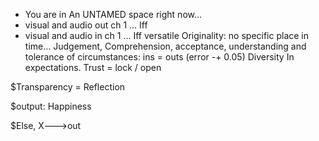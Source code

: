 - You are in An UNTAMED space right now...
- visual and audio out ch 1 ... Iff
- visual and audio in ch 1 ... Iff
 versatile Originality: no specific place in time...
Judgement, Comprehension, acceptance, understanding and tolerance of circumstances: ins = outs (error -+ 0.05)
  Diversity In expectations.
Trust = lock / open

$Transparency = Reflection

$output: Happiness

$Else, X--->out

<!---
Djackuntamed/Djackuntamed is a ✨ special ✨ repository because its `README.md` (this file) appears on your GitHub profile.
You can click the Preview link to take a look at your changes.
--->
